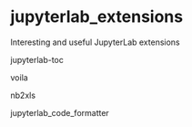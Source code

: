 # jupyterlab_extensions
Interesting and useful JupyterLab extensions

jupyterlab-toc

voila

nb2xls

jupyterlab_code_formatter
